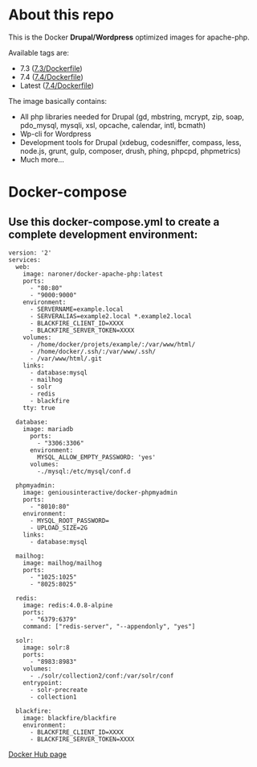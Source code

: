 # About this repo

This is the Docker **Drupal/Wordpress** optimized images for apache-php.

Available tags are:
- 7.3 ([7.3/Dockerfile](https://github.com/KilianMahe/docker_apache_php/blob/master/7.3/Dockerfile))
- 7.4 ([7.4/Dockerfile](https://github.com/KilianMahe/docker_apache_php/blob/master/7.4/Dockerfile))
- Latest ([7.4/Dockerfile](https://github.com/KilianMahe/docker_apache_php/blob/master/7.4/Dockerfile))

The image basically contains:

- All php libraries needed for Drupal (gd, mbstring, mcrypt, zip, soap, pdo_mysql, mysqli, xsl, opcache, calendar, intl, bcmath)
- Wp-cli for Wordpress
- Development tools for Drupal (xdebug, codesniffer, compass, less, node.js, grunt, gulp, composer, drush, phing, phpcpd, phpmetrics)
- Much more...

# Docker-compose
## Use this docker-compose.yml to create a complete development environment:

    version: '2'
    services:
      web:
        image: naroner/docker-apache-php:latest
        ports:
          - "80:80"
          - "9000:9000"
        environment:
          - SERVERNAME=example.local
          - SERVERALIAS=example2.local *.example2.local
          - BLACKFIRE_CLIENT_ID=XXXX
          - BLACKFIRE_SERVER_TOKEN=XXXX
        volumes:
          - /home/docker/projets/example/:/var/www/html/
          - /home/docker/.ssh/:/var/www/.ssh/
          - /var/www/html/.git
        links:
          - database:mysql
          - mailhog
          - solr
          - redis
          - blackfire
        tty: true

      database:
        image: mariadb
          ports:
            - "3306:3306"
          environment:
            MYSQL_ALLOW_EMPTY_PASSWORD: 'yes' 
          volumes:  
            -./mysql:/etc/mysql/conf.d

      phpmyadmin:
        image: geniousinteractive/docker-phpmyadmin
        ports:
          - "8010:80"
        environment:
          - MYSQL_ROOT_PASSWORD=
          - UPLOAD_SIZE=2G
        links:
          - database:mysql
          
      mailhog:
        image: mailhog/mailhog
        ports:
          - "1025:1025"
          - "8025:8025"
          
      redis:
        image: redis:4.0.8-alpine
        ports:
          - "6379:6379"
        command: ["redis-server", "--appendonly", "yes"]
        
      solr:
        image: solr:8
        ports:
          - "8983:8983"
        volumes:
          - ./solr/collection2/conf:/var/solr/conf
        entrypoint:
          - solr-precreate
          - collection1
          
      blackfire:
        image: blackfire/blackfire
        environment:
          - BLACKFIRE_CLIENT_ID=XXXX
          - BLACKFIRE_SERVER_TOKEN=XXXX

[Docker Hub page](https://hub.docker.com/r/naroner/docker_apache_php_drupal)
